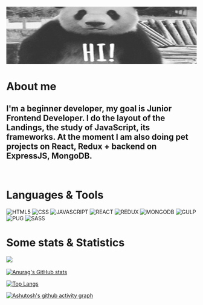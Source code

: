 ![HEADER](https://github.com/Nekitech/nekitech/blob/main/assets/hi-gif-4.gif)

# About me
## **I'm a beginner developer, my goal is Junior Frontend Developer. I do the layout of the Landings, the study of JavaScript, its frameworks. At the moment I am also doing pet projects on React, Redux + backend on ExpressJS, MongoDB.**
<br>

# Languages & Tools
![HTML5](https://img.shields.io/badge/HTML5-000?style=for-the-badge&logo=html5)
![CSS](https://img.shields.io/badge/CSS3-000?style=for-the-badge&logo=css3)
![JAVASCRIPT](https://img.shields.io/badge/JS-000?style=for-the-badge&logo=javaScript)
![REACT](https://img.shields.io/badge/REACT-000?style=for-the-badge&logo=react)
![REDUX](https://img.shields.io/badge/REDUX-000?style=for-the-badge&logo=redux)
![MONGODB](https://img.shields.io/badge/MONGODB-000?style=for-the-badge&logo=mongodb)
![GULP](https://img.shields.io/badge/GULP-000?style=for-the-badge&logo=gulp)
![PUG](https://img.shields.io/badge/PUG-000?style=for-the-badge&logo=pug)
![SASS](https://img.shields.io/badge/SASS/SCSS-000?style=for-the-badge&logo=sass)

# Some stats & Statistics
<a href='https://www.codewars.com/users/Boriel'>![](https://www.codewars.com/users/Boriel/badges/large)</a>

[![Anurag's GitHub stats](https://github-readme-stats.vercel.app/api?username=nekitech&show_icons=true&theme=dark&icon_color=f5e7ff)](https://github.com/anuraghazra/github-readme-stats)

[![Top Langs](https://github-readme-stats.vercel.app/api/top-langs/?username=nekitech&theme=dark)](https://github.com/anuraghazra/github-readme-stats)

[![Ashutosh's github activity graph](https://activity-graph.herokuapp.com/graph?username=nekitech&theme=react-dark)](https://github.com/ashutosh00710/github-readme-activity-graph)
